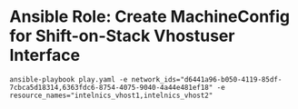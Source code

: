 Ansible Role: Create MachineConfig for Shift-on-Stack Vhostuser Interface
=========================================================================

```
ansible-playbook play.yaml -e network_ids="d6441a96-b050-4119-85df-7cbca5d18314,6363fdc6-8754-4075-9040-4a44e481ef18" -e resource_names="intelnics_vhost1,intelnics_vhost2"
```
